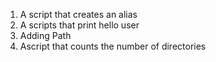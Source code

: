 1. A script that creates an alias
2. A scripts that print hello user
2. Adding Path
3. Ascript that counts the number of directories
